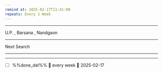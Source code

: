 ```yaml
---
remind at: 2025-02-17T11:41:00
repeats: Every 1 Week
---
```

---
U.P. , Barsana , Nandgaon

---
Next Search

---
---
- [ ] %%done_del%% 🔁 every week 📅 2025-02-17